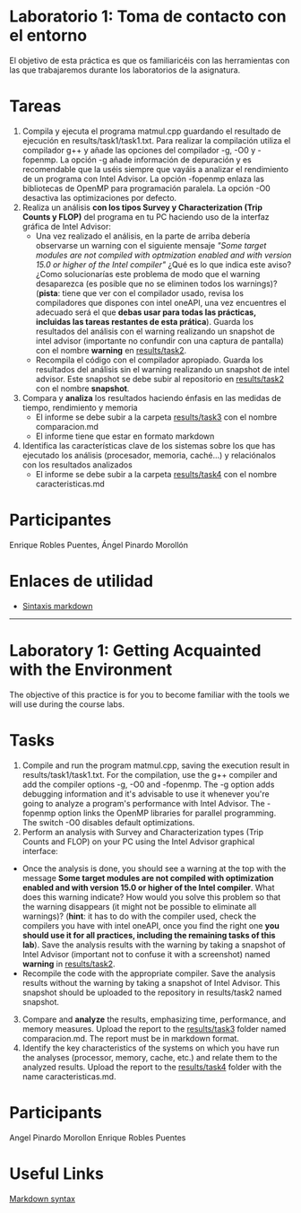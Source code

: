 # Laboratorio 1: Toma de contacto con el entorno
El objetivo de esta práctica es que os familiaricéis con las herramientas con las que trabajaremos durante los laboratorios
de la asignatura.

# Tareas
1. Compila y ejecuta el programa matmul.cpp guardando el resultado de ejecución en results/task1/task1.txt. Para realizar la
   compilación utiliza el compilador g++ y añade las opciones del compilador -g, -O0 y -fopenmp. La opción -g añade información de depuración y es recomendable que la uséis siempre
   que vayáis a analizar el rendimiento de un programa con Intel Advisor. La opción -fopenmp enlaza las bibliotecas de OpenMP para programación paralela. La opción -O0 desactiva las optimizaciones por defecto.
2. Realiza un análisis **con los tipos Survey y Characterization (Trip Counts y FLOP)** del programa en tu PC haciendo uso de la interfaz gráfica de Intel Advisor:
    * Una vez realizado el análisis, en la parte de arriba debería observarse un warning con el siguiente mensaje 
    *"Some target modules are not compiled with optmization enabled and with version 15.0 or higher of the Intel compiler"* ¿Qué es lo que indica
      este aviso? ¿Como solucionarías este problema de modo que el warning desaparezca (es posible que no se eliminen todos los warnings)? 
      (**pista**: tiene que ver con el compilador usado, revisa los compiladores que dispones con intel oneAPI, una vez encuentres el
      adecuado será el que **debas usar para todas las prácticas, incluidas las tareas restantes de esta prática**). Guarda los resultados del análisis
      con el warning realizando un snapshot de intel advisor (importante no confundir con una captura de pantalla) con el nombre **warning** en 
      [results/task2](results/task2).
    * Recompila el código con el compilador apropiado. Guarda los resultados del análisis sin el warning realizando un snapshot de intel advisor. 
    Este snapshot se debe subir al repositorio en [results/task2](results/task2) con el nombre **snapshot**.
3. Compara y **analiza** los resultados haciendo énfasis en las medidas de tiempo, rendimiento y memoria
    * El informe se debe subir a la carpeta [results/task3](results/task3) con el nombre comparacion.md
    * El informe tiene que estar en formato markdown
4. Identifica las características clave de los sistemas sobre los que has ejecutado los análisis (procesador, memoria, caché...)
y relaciónalos con los resultados analizados
    * El informe se debe subir a la carpeta [results/task4](results/task4) con el nombre caracteristicas.md

# Participantes
Enrique Robles Puentes, Ángel Pinardo Morollón

# Enlaces de utilidad
- [Sintaxis markdown](https://guides.github.com/features/mastering-markdown/)

---

# Laboratory 1: Getting Acquainted with the Environment
The objective of this practice is for you to become familiar with the tools we will use during the course labs.

# Tasks

1. Compile and run the program matmul.cpp, saving the execution result in results/task1/task1.txt. For the compilation, use the g++ compiler and add the compiler options -g, -O0 and -fopenmp. The -g option adds debugging information and it's advisable to use it whenever you're going to analyze a program's performance with Intel Advisor. The -fopenmp option links the OpenMP libraries for parallel programming. The switch -O0 disables default optimizations.
2. Perform an analysis with Survey and Characterization types (Trip Counts and FLOP) on your PC using the Intel Advisor graphical interface:
  * Once the analysis is done, you should see a warning at the top with the message **Some target modules are not compiled with optimization enabled and with version 15.0 or higher of the Intel compiler**. What does this warning indicate? How would you solve this problem so that the warning disappears (it might not be possible to eliminate all warnings)? (**hint**: it has to do with the compiler used, check the compilers you have with intel oneAPI, once you find the right one **you should use it for all practices, including the remaining tasks of this lab**). Save the analysis results with the warning by taking a snapshot of Intel Advisor (important not to confuse it with a screenshot) named **warning** in [results/task2](results/task2).
  * Recompile the code with the appropriate compiler. Save the analysis results without the warning by taking a snapshot of Intel Advisor. This snapshot should be uploaded to the repository in results/task2 named snapshot.
3. Compare and **analyze** the results, emphasizing time, performance, and memory measures. Upload the report to the [results/task3](results/task3) folder named comparacion.md. The report must be in markdown format.
4. Identify the key characteristics of the systems on which you have run the analyses (processor, memory, cache, etc.) and relate them to the analyzed results.
Upload the report to the [results/task4](results/task4) folder with the name caracteristicas.md.


# Participants
Angel Pinardo Morollon
Enrique Robles Puentes

# Useful Links

[Markdown syntax](https://guides.github.com/features/mastering-markdown/)


